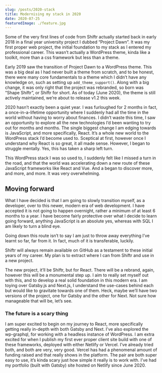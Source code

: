 ```yaml
---
slug: /posts/2020-stack
title: Modernising my stack in 2020
date: 2020-07-25
featuredImage: ./feature.jpg
---
```


Some of the very first lines of code from Shiftr actually started back in early 2018 in a final year university project I dubbed “Project Dawn”. It was my first proper web project, the initial foundation to my stack as I entered my professional career. This wasn’t actually a WordPress theme, kinda like a toolkit, more than a css framework but less than a theme.

Early 2019 saw the transition of Project Dawn to a WordPress theme. This was a big deal as I had never built a theme from scratch, and to be honest, there were many core fundamentals to a theme which I didn’t have any knowledge on, such as setting up `add_theme_support()`. Along with a big change, it was only right that the project was rebranded, so born was “Shape Shiftr”, or Shiftr for short. As of today (June 2020), the theme is still actively maintained, we’re about to release v1.2 this week.

2020 hasn’t exactly been a quiet year. I was furloughed for 2 months in fact, a once-in-a-lifetime opportunity where I suddenly had all the time in the world without having to worry about finances. I didn’t waste this time, I saw an opportunity to explore all the new technologies I’d been wanting to try out for months and months. The single biggest change I am edging towards is JavaScript, and more specifically, React. It’s a whole new world to the WordPress stack I’d become used to. Sceptical at first, however once I understand why React is so great, it all made sense. However, I began to struggle mentally. Yes, this has taken a sharp left turn.

This WordPress stack I was so used to, I suddenly felt like I missed a turn in the road, and that the world was accelerating down a new route of these JavaScript frameworks like React and Vue. And a began to discover more, and more, and more. It was very overwhelming.

## Moving forward
What I have decided is that I am going to slowly transition myself, as a developer, over to this newer, modern era of web development. I have accepted it is not going to happen overnight, rather a minimum of at least 6 months to a year. I have become fairly protective over what I decide to learn going forward, anything JavaScript is an absolute yes, whereas with SQL I am likely to turn a blind eye.

Going down this route isn’t to say I am just to throw away everything I’ve learnt so far, far from it. In fact, much of it is transferable, luckily.

Shiftr will always remain available on GitHub as a testament to these initial years of my career. My plan is to extract where I can from Shiftr and use in a new project.

The new project, it’ll be Shiftr, but for React. There will be a rebrand, again, however this will be a monumental step up. I aim to really set myself out with this, and to develop a real solid foundation in this modern era. I am toying over Gatsby.js and Next.js, I understand the use-cases behind each but would like to gravitate towards one of them. Heck, maybe we’ll have two versions of the project, one for Gatsby and the other for Next. Not sure how manageable that will be, let’s see.

### The future is a scary thing
I am super excited to begin on my journey to React, more specifically getting really in-depth with both Gatsby and Next. I’ve also explored the wp-graphql, for working with a headless instance of WordPress. I am extra excited for when I publish my first ever proper client site build with one of these frameworks, deployed with either Netlify or Vercel. I’ve already tried both, and both are very, very good. Vercel has had a phenomenal amount of funding raised and that really shows in the platform. The pair are both super easy to use, it’s kinda scary just how simple it really is to work with. I’ve had my portfolio (built with Gatsby) site hosted on Netlify since June 2020.